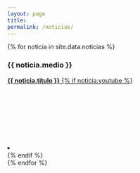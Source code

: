 ```yaml
---
layout: page
title: 
permalink: /noticias/
---
```


<div class="">
  {% for noticia in site.data.noticias %}
  <div class="social-media-list">
    <h3>{{ noticia.medio }}</h3>
        <a href="{{ noticia.link }}" target="_blank"><strong>{{ noticia.titulo }}</strong>
            {% if noticia.youtube %}
                <li><a href="{{ noticia.youtube | escape }}" target="_blank">
                <svg class="svg-icon">
                    <use xlink:href="{{ '/assets/minima-social-icons.svg#youtube' | relative_url }}"></use>
                </svg></a></li>
            {% endif %}
        </a>
    </div>
  {% endfor %}
</div>

